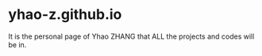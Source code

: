 # yhao-z.github.io
It is the personal page of Yhao ZHANG that ALL the projects and codes will be in.

